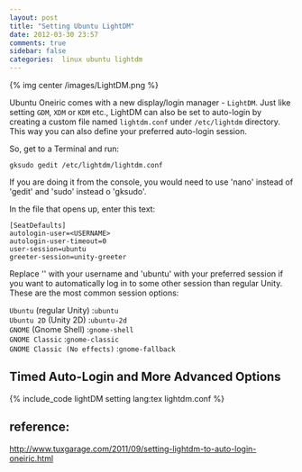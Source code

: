 ```yaml
---
layout: post
title: "Setting Ubuntu LightDM"
date: 2012-03-30 23:57
comments: true
sidebar: false
categories:  linux ubuntu lightdm
---
```

{% img center /images/LightDM.png %}

Ubuntu Oneiric comes with a new display/login manager - `LightDM`. Just like setting `GDM`, `XDM` or `KDM` etc., LightDM can also be set to auto-login by creating a custom file named `lightdm.conf` under `/etc/lightdm` directory. This way you can also define your preferred auto-login session.

So, get to a Terminal and run:

	gksudo gedit /etc/lightdm/lightdm.conf

If you are doing it from the console, you would need to use 'nano' instead of 'gedit' and 'sudo' instead o 'gksudo'.

In the file that opens up, enter this text:
```
[SeatDefaults]
autologin-user=<USERNAME>
autologin-user-timeout=0
user-session=ubuntu
greeter-session=unity-greeter
```
<!-- more -->    
Replace '<USERNAME>' with your username and 'ubuntu' with your preferred session if you want to automatically log in to some other session than regular Unity. These are the most common session options:

`Ubuntu` (regular Unity) :`ubuntu`    
`Ubuntu 2D` (Unity 2D) :`ubuntu-2d`     
`GNOME` (Gnome Shell) :`gnome-shell`      
`GNOME Classic` :`gnome-classic`    
`GNOME Classic (No effects)` :`gnome-fallback`   



## Timed Auto-Login and More Advanced Options


{% include_code lightDM setting lang:tex lightdm.conf %}

## reference:
<http://www.tuxgarage.com/2011/09/setting-lightdm-to-auto-login-oneiric.html>
